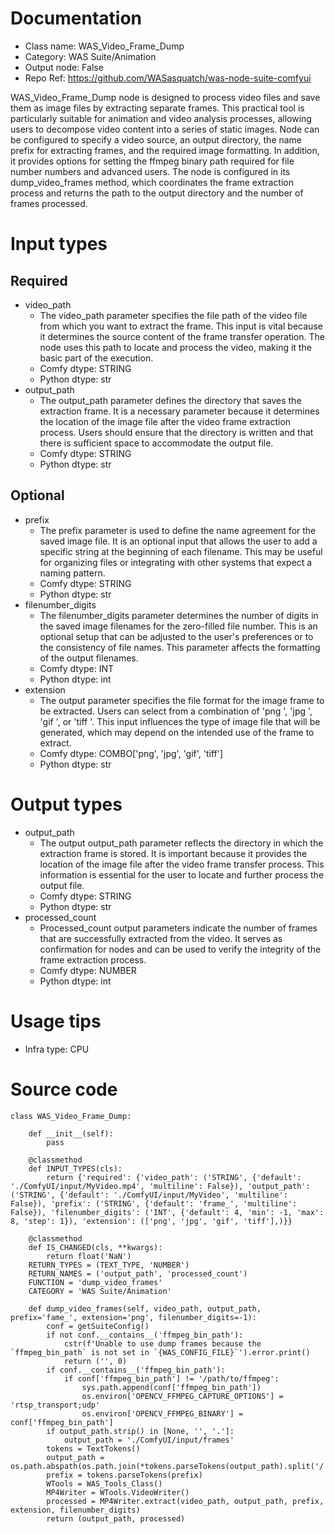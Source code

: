 # Documentation
- Class name: WAS_Video_Frame_Dump
- Category: WAS Suite/Animation
- Output node: False
- Repo Ref: https://github.com/WASasquatch/was-node-suite-comfyui

WAS_Video_Frame_Dump node is designed to process video files and save them as image files by extracting separate frames. This practical tool is particularly suitable for animation and video analysis processes, allowing users to decompose video content into a series of static images. Node can be configured to specify a video source, an output directory, the name prefix for extracting frames, and the required image formatting. In addition, it provides options for setting the ffmpeg binary path required for file number numbers and advanced users. The node is configured in its dump_video_frames method, which coordinates the frame extraction process and returns the path to the output directory and the number of frames processed.

# Input types
## Required
- video_path
    - The video_path parameter specifies the file path of the video file from which you want to extract the frame. This input is vital because it determines the source content of the frame transfer operation. The node uses this path to locate and process the video, making it the basic part of the execution.
    - Comfy dtype: STRING
    - Python dtype: str
- output_path
    - The output_path parameter defines the directory that saves the extraction frame. It is a necessary parameter because it determines the location of the image file after the video frame extraction process. Users should ensure that the directory is written and that there is sufficient space to accommodate the output file.
    - Comfy dtype: STRING
    - Python dtype: str
## Optional
- prefix
    - The prefix parameter is used to define the name agreement for the saved image file. It is an optional input that allows the user to add a specific string at the beginning of each filename. This may be useful for organizing files or integrating with other systems that expect a naming pattern.
    - Comfy dtype: STRING
    - Python dtype: str
- filenumber_digits
    - The filenumber_digits parameter determines the number of digits in the saved image filenames for the zero-filled file number. This is an optional setup that can be adjusted to the user's preferences or to the consistency of file names. This parameter affects the formatting of the output filenames.
    - Comfy dtype: INT
    - Python dtype: int
- extension
    - The output parameter specifies the file format for the image frame to be extracted. Users can select from a combination of 'png ', 'jpg ', 'gif ', or 'tiff '. This input influences the type of image file that will be generated, which may depend on the intended use of the frame to extract.
    - Comfy dtype: COMBO['png', 'jpg', 'gif', 'tiff']
    - Python dtype: str

# Output types
- output_path
    - The output output_path parameter reflects the directory in which the extraction frame is stored. It is important because it provides the location of the image file after the video frame transfer process. This information is essential for the user to locate and further process the output file.
    - Comfy dtype: STRING
    - Python dtype: str
- processed_count
    - Processed_count output parameters indicate the number of frames that are successfully extracted from the video. It serves as confirmation for nodes and can be used to verify the integrity of the frame extraction process.
    - Comfy dtype: NUMBER
    - Python dtype: int

# Usage tips
- Infra type: CPU

# Source code
```
class WAS_Video_Frame_Dump:

    def __init__(self):
        pass

    @classmethod
    def INPUT_TYPES(cls):
        return {'required': {'video_path': ('STRING', {'default': './ComfyUI/input/MyVideo.mp4', 'multiline': False}), 'output_path': ('STRING', {'default': './ComfyUI/input/MyVideo', 'multiline': False}), 'prefix': ('STRING', {'default': 'frame_', 'multiline': False}), 'filenumber_digits': ('INT', {'default': 4, 'min': -1, 'max': 8, 'step': 1}), 'extension': (['png', 'jpg', 'gif', 'tiff'],)}}

    @classmethod
    def IS_CHANGED(cls, **kwargs):
        return float('NaN')
    RETURN_TYPES = (TEXT_TYPE, 'NUMBER')
    RETURN_NAMES = ('output_path', 'processed_count')
    FUNCTION = 'dump_video_frames'
    CATEGORY = 'WAS Suite/Animation'

    def dump_video_frames(self, video_path, output_path, prefix='fame_', extension='png', filenumber_digits=-1):
        conf = getSuiteConfig()
        if not conf.__contains__('ffmpeg_bin_path'):
            cstr(f'Unable to use dump frames because the `ffmpeg_bin_path` is not set in `{WAS_CONFIG_FILE}`').error.print()
            return ('', 0)
        if conf.__contains__('ffmpeg_bin_path'):
            if conf['ffmpeg_bin_path'] != '/path/to/ffmpeg':
                sys.path.append(conf['ffmpeg_bin_path'])
                os.environ['OPENCV_FFMPEG_CAPTURE_OPTIONS'] = 'rtsp_transport;udp'
                os.environ['OPENCV_FFMPEG_BINARY'] = conf['ffmpeg_bin_path']
        if output_path.strip() in [None, '', '.']:
            output_path = './ComfyUI/input/frames'
        tokens = TextTokens()
        output_path = os.path.abspath(os.path.join(*tokens.parseTokens(output_path).split('/')))
        prefix = tokens.parseTokens(prefix)
        WTools = WAS_Tools_Class()
        MP4Writer = WTools.VideoWriter()
        processed = MP4Writer.extract(video_path, output_path, prefix, extension, filenumber_digits)
        return (output_path, processed)
```